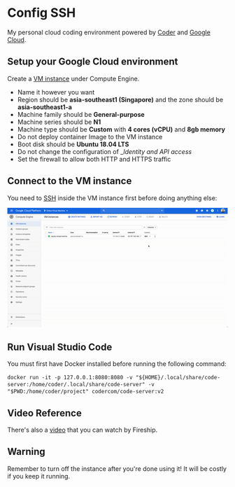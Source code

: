 # Config SSH
My personal cloud coding environment powered by [Coder](https://github.com/cdr/code-server) and [Google Cloud](https://cloud.google.com/).

## Setup your Google Cloud environment
Create a [VM instance](https://console.cloud.google.com/compute/instancesAdd) under Compute Engine.
- Name it however you want
- Region should be __asia-southeast1 (Singapore)__ and the zone should be __asia-southeast1-a__
- Machine family should be __General-purpose__
- Machine series should be __N1__
- Machine type should be __Custom__ with __4 cores (vCPU)__ and __8gb memory__
- Do not deploy container Image to the VM instance
- Boot disk should be __Ubuntu 18.04 LTS__
- Do not change the configuration of __Identity and API access_
- Set the firewall to allow both HTTP and HTTPS traffic

## Connect to the VM instance
You need to [SSH](https://cloud.google.com/compute/docs/instances/connecting-advanced#thirdpartytools) inside the VM instance first before doing anything else:

![SSH Instructions](img/ssh-instructions.gif)

## Run Visual Studio Code
You must first have Docker installed before running the following command:
```
docker run -it -p 127.0.0.1:8080:8080 -v "${HOME}/.local/share/code-server:/home/coder/.local/share/code-server" -v "$PWD:/home/coder/project" codercom/code-server:v2
```

## Video Reference
There's also a [video](https://www.youtube.com/watch?v=N5WojMutddQ) that you can watch by Fireship.

## Warning
Remember to turn off the instance after you're done using it! It will be costly if you keep it running.
